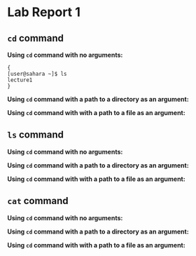 # Lab Report 1
## `cd` command
**Using `cd` command with no arguments:**
```
{
[user@sahara ~]$ ls
lecture1
}
```

**Using `cd` command with a path to a directory as an argument:**

**Using `cd` command with with a path to a file as an argument:**


## `ls` command
**Using `cd` command with no arguments:**

**Using `cd` command with a path to a directory as an argument:**

**Using `cd` command with with a path to a file as an argument:**


## `cat` command
**Using `cd` command with no arguments:**

**Using `cd` command with a path to a directory as an argument:**

**Using `cd` command with with a path to a file as an argument:**

